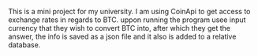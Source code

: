 This is a mini project for my university. I am using CoinApi to get access to exchange rates in regards to BTC.
uppon running the program usee input currency that they wish to convert BTC into, after which they get the answer, the info is saved as a json file and it also is added to a relative database.
